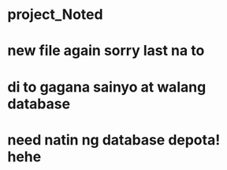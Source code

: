 # project_Noted

# new file again sorry last na to
# di to gagana sainyo at walang database
# need natin ng database depota! hehe
